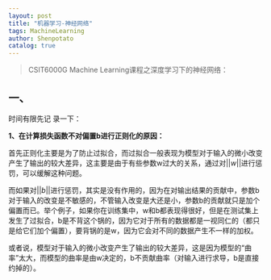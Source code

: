 ```yaml
---
layout: post
title: "机器学习-神经网络"
tags: MachineLearning
author: Shenpotato
catalog: true
---
```




> CSIT6000G Machine Learning课程之深度学习下的神经网络：

## 一、



时间有限先记 录一下：

**1、在计算损失函数不对偏置b进行正则化的原因：**

首先正则化主要是为了防止过拟合，而过拟合一般表现为模型对于输入的微小改变产生了输出的较大差异，这主要是由于有些参数w过大的关系，通过对$||w||$进行惩罚，可以缓解这种问题。

而如果对$||b||$进行惩罚，其实是没有作用的，因为在对输出结果的贡献中，参数b对于输入的改变是不敏感的，不管输入改变是大还是小，参数b的贡献就只是加个偏置而已。举个例子，如果你在训练集中，w和b都表现得很好，但是在测试集上发生了过拟合，b是不背这个锅的，因为它对于所有的数据都是一视同仁的（都只是给它们加个偏置），要背锅的是w，因为它会对不同的数据产生不一样的加权。

或者说，模型对于输入的微小改变产生了输出的较大差异，这是因为模型的“曲率”太大，而模型的曲率是由w决定的，b不贡献曲率（对输入进行求导，b是直接约掉的）。

